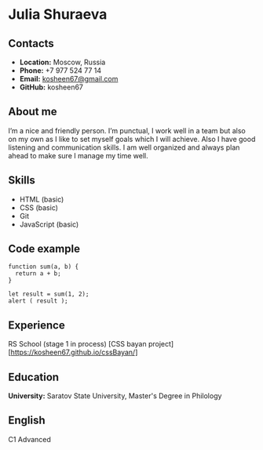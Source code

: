 # Julia Shuraeva
## Contacts
+ **Location:** Moscow, Russia
+ **Phone:** +7 977 524 77 14
+ **Email:** kosheen67@gmail.com
+ **GitHub:** kosheen67
## About me 
I’m a nice and friendly person. I’m punctual, I work well in a team but also on my own as I like to set myself goals which I will achieve. Also I have good listening and communication skills. I am well organized and always plan ahead to make sure I manage my time well.
## Skills
* HTML (basic)
* CSS (basic)
* Git
* JavaScript (basic)
## Code example
```
function sum(a, b) {
  return a + b;
}

let result = sum(1, 2);
alert ( result );
```
## Experience
RS School (stage 1 in process)
[CSS bayan project][https://kosheen67.github.io/cssBayan/] 
## Education
**University:** Saratov State University, Master's Degree in Philology
## English
C1 Advanced


